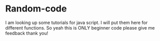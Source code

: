 # Random-code
I am looking up some tutorials for java script. I will put them here for different functions. So yeah this is ONLY beginner code please give me feedback thank you!
